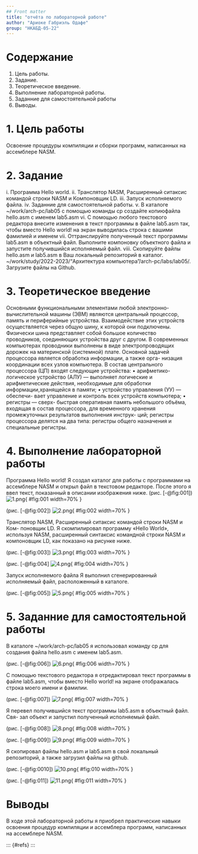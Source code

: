 ```yaml
---
## Front matter
title: "отчёта по лабораторной работе"
author: "Ариоке Габриэль Одафе"
group: "НКАБД-05-22"
---
```


# Содержание
1. Цель работы.
2. Задание.
3. Теоретическое введение.
4. Выполнение лабораторной работы.
5. Заданние для самостоятельной работы
6. Выводы.
 
# 1. Цель работы

Освоение процедуры компиляции и сборки программ, написанных на ассемблере NASM.

# 2. Задание
i. Программа Hello world.
ii. Транслятор NASM, Расширенный ситаксис командой строки NASM и Компоновщик LD.
iii. Запуск исполняемого файла.
iv. Заданние для самостоятельной работы.
v. В каталоге ~/work/arch-pc/lab05 с помощью команды cp создайте копиюфайла hello.asm с именем lab5.asm
vi. С помощью любого текстового редактора внесите изменения в текст программы в файле lab5.asm так, чтобы вместо Hello world! на экран выводилась строка с вашими фамилией и именем
vii. Оттранслируйте полученный текст программы lab5.asm в объектный файл. Выполните компоновку объектного файла и запустите получившийся исполняемый файл.
viii. Скопируйте файлы hello.asm и lab5.asm в Ваш локальный репозиторий в каталог. ~/work/study/2022-2023/“Архитектура компьютера”/arch-pc/labs/lab05/. Загрузите файлы на Github.

# 3. Теоретическое введение

Основными функциональными элементами любой электронно-вычислительной машины (ЭВМ) являются центральный процессор, память и периферийные устройства. Взаимодействие этих устройств осуществляется через общую шину, к которой они подключены. Физически шина представляет собой большое количество проводников, соединяющих устройства друг с другом. В современных компьютерах проводники выполнены в виде электропроводящих дорожек на материнской (системной) плате.
Основной задачей процессора является обработка информации, а также орга- низация координации всех узлов компьютера. В состав центрального процессора (ЦП) входят следующие устройства: • арифметико-логическое устройство (АЛУ) — выполняет логические и арифметические действия, необходимые для обработки информации,хранящейся в памяти; • устройство управления (УУ) — обеспечи- вает управление и контроль всех устройств компьютера; • регистры — сверх- быстрая оперативная память небольшого объёма, входящая в состав процессора, для временного хранения промежуточных результатов выполнения инструк- ций; регистры процессора делятся на два типа: регистры общего назначения и специальные регистры.

# 4. Выполнение лабораторной работы

Программа Hello world! Я создал каталог для работы с программами на ассемблере NASM и открыл файл в текстовом редакторе. После этого я ввел текст, показанный в описании изображения ниже. 
(рис. [-@fig:001])
![1.png](https://github.com/goarioke/study_2022-2023_arch-pc/blob/master/labs/lab05/report/image/1.png?raw=true){ #fig:001 width=70% }

(рис. [-@fig:002])
![2.png](https://github.com/goarioke/study_2022-2023_arch-pc/blob/master/labs/lab05/report/image/2.png?raw=true){ #fig:002 width=70% }

Транслятор NASM, Расширенный ситаксис командой строки NASM и Ком- поновщик LD. Я скомпилировал программу «Hello World», используя NASM, расширенный синтаксис командной строки NASM и компоновщик LD, как показано на рисунке ниже.

(рис. [-@fig:003])
![3.png](https://github.com/goarioke/study_2022-2023_arch-pc/blob/master/labs/lab05/report/image/3.png?raw=true){ #fig:003 width=70% }

(рис. [-@fig:004]
![4.png](https://github.com/goarioke/study_2022-2023_arch-pc/blob/master/labs/lab05/report/image/4.png?raw=true){ #fig:004 width=70% }

Запуск исполняемого файла Я выполнил сгенерированный исполняемый файл, расположенный в каталоге.

(рис. [-@fig:005])
![5.png](https://github.com/goarioke/study_2022-2023_arch-pc/blob/master/labs/lab05/report/image/5.png?raw=true){ #fig:005 width=70% }

# 5. Заданние для самостоятельной работы
В каталоге ~/work/arch-pc/lab05 я использовал команду cp для создания файла hello.asm с именем lab5.asm.

(рис. [-@fig:006])
![6.png](https://github.com/goarioke/study_2022-2023_arch-pc/blob/master/labs/lab05/report/image/6.png?raw=true){ #fig:006 width=70% }

С помощью текстового редактора я отредактировал текст программы в файле lab5.asm, чтобы вместо Hello world! на экране отображалась строка моего имени и фамилии.

(рис. [-@fig:007])
![7.png](https://github.com/goarioke/study_2022-2023_arch-pc/blob/master/labs/lab05/report/image/7.png?raw=true){ #fig:007 width=70% }

Я перевел получившийся текст программы lab5.asm в объектный файл. Свя- зал объект и запустил полученный исполняемый файл.

(рис. [-@fig:008])
![8.png](https://github.com/goarioke/study_2022-2023_arch-pc/blob/master/labs/lab05/report/image/8.png?raw=true){ #fig:008 width=70% }

(рис. [-@fig:009])
![9.png](https://github.com/goarioke/study_2022-2023_arch-pc/blob/master/labs/lab05/report/image/9.png?raw=true){ #fig:009 width=70% }

Я скопировал файлы hello.asm и lab5.asm в свой локальный репозиторий, а также загрузил файлы на github.

(рис. [-@fig:0010])
![10.png](https://github.com/goarioke/study_2022-2023_arch-pc/blob/master/labs/lab05/report/image/10.png?raw=true){ #fig:010 width=70% }

(рис. [-@fig:011])
![11.png](https://github.com/goarioke/study_2022-2023_arch-pc/blob/master/labs/lab05/report/image/11.png?raw=true){ #fig:011 width=70% }

# Выводы

В ходе этой лабораторной работы я приобрел практические навыки освоения процедур компиляции и ассемблера программ, написанных на ассемблере NASM.

::: {#refs}
:::
